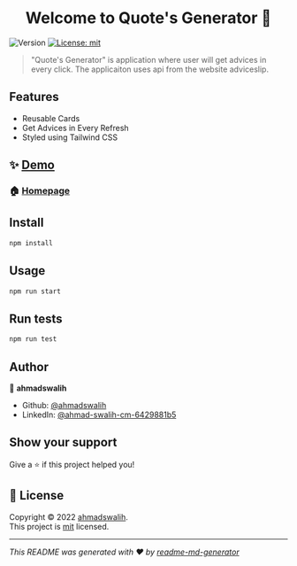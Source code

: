 <h1 align="center">Welcome to Quote's Generator 👋</h1>
<p>
  <img alt="Version" src="https://img.shields.io/badge/version-0.1.0-blue.svg?cacheSeconds=2592000" />
  <a href="/main/LICENSE" target="_blank">
    <img alt="License: mit" src="https://img.shields.io/badge/License-mit-yellow.svg" />
  </a>
</p>

> &#34;Quote's Generator&#34; is application where user will get advices in every click. The applicaiton uses api from the website adviceslip.

## Features
  - Reusable Cards
  - Get Advices in Every Refresh
  - Styled using Tailwind CSS
  

## ✨ [Demo](https://quotes-generator-sw.netlify.app/)

### 🏠 [Homepage](/src/App.js)

## Install

```sh
npm install
```

## Usage

```sh
npm run start
```

## Run tests

```sh
npm run test
```

## Author

👤 **ahmadswalih**

* Github: [@ahmadswalih](https://github.com/ahmadswalih)
* LinkedIn: [@ahmad-swalih-cm-6429881b5](https://linkedin.com/in/ahmad-swalih-cm-6429881b5)

## Show your support

Give a ⭐️ if this project helped you!

## 📝 License

Copyright © 2022 [ahmadswalih](https://github.com/ahmadswalih).<br />
This project is [mit](/main/LICENSE) licensed.

***
_This README was generated with ❤️ by [readme-md-generator](https://github.com/kefranabg/readme-md-generator)_
